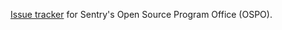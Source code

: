 [Issue tracker](https://github.com/getsentry/team-ospo/issues) for Sentry's Open Source Program Office (OSPO).
